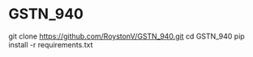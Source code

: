 # GSTN_940

git clone https://github.com/RoystonV/GSTN_940.git
cd GSTN_940
pip install -r requirements.txt

